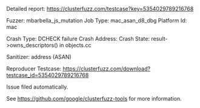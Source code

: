 Detailed report: https://clusterfuzz.com/testcase?key=5354029789216768

Fuzzer: mbarbella_js_mutation
Job Type: mac_asan_d8_dbg
Platform Id: mac

Crash Type: DCHECK failure
Crash Address: 
Crash State:
  result->owns_descriptors() in objects.cc
  
Sanitizer: address (ASAN)

Reproducer Testcase: https://clusterfuzz.com/download?testcase_id=5354029789216768

Issue filed automatically.

See https://github.com/google/clusterfuzz-tools for more information.